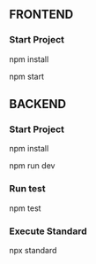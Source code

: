## FRONTEND

### Start Project

npm install

npm start

## BACKEND

### Start Project

npm install

npm run dev

### Run test

npm test

### Execute Standard

npx standard

